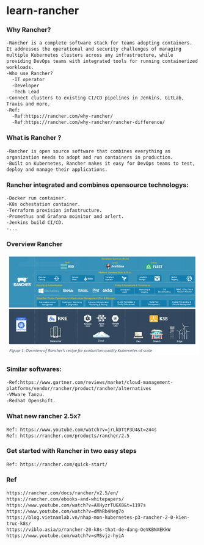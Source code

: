# learn-rancher

### Why Rancher?
    -Rancher is a complete software stack for teams adopting containers. It addresses the operational and security challenges of managing multiple Kubernetes clusters across any infrastructure, while providing DevOps teams with integrated tools for running containerized workloads.
    -Who use Rancher?
      -IT operator
      -Developer
      -Tech Lead
    -Connect clusters to existing CI/CD pipelines in Jenkins, GitLab, Travis and more.
    -Ref:
      -Ref:https://rancher.com/why-rancher/
      -Ref:https://rancher.com/why-rancher/rancher-difference/

### What is Rancher ?
    -Rancher is open source software that combines everything an organization needs to adopt and run containers in production. 
    -Built on Kubernetes, Rancher makes it easy for DevOps teams to test, deploy and manage their applications.

### Rancher integrated and combines opensource technologys:
    -Docker run container.
    -K8s ochestation container.
    -Terraform provision infastructure.
    -Promethus and Grafana moinitor and arlert.
    -Jenkins build CI/CD.
    -...    

### Overview Rancher
<p align="center"><img src="https://github.com/hieunt84/learn-rancher/blob/master/images/overview-ancher.png" /></p>
    
### Similar softwares:
    -Ref:https://www.gartner.com/reviews/market/cloud-management-platforms/vendor/rancher/product/rancher/alternatives
    -VMware Tanzu.
    -Redhat Openshift.

### What new rancher 2.5x?
    Ref: https://www.youtube.com/watch?v=jrLkDTtP3U4&t=244s
    Ref: https://rancher.com/products/rancher/2.5

### Get started with Rancher in two easy steps
    Ref: https://rancher.com/quick-start/
    
### Ref
    https://rancher.com/docs/rancher/v2.5/en/
    https://rancher.com/ebooks-and-whitepapers/
    https://www.youtube.com/watch?v=AXHyzrTUGX8&t=1197s
    https://www.youtube.com/watch?v=dMhRb4Neg7o
    https://blog.vietnamlab.vn/nhap-mon-kubernetes-p3-rancher-2-0-kien-truc-k8s/
    https://viblo.asia/p/rancher-20-k8s-that-de-dang-OeVKBNXEKkW
    https://www.youtube.com/watch?v=sMSvjz-hyiA
